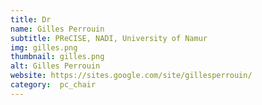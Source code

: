 ```yaml
---
title: Dr
name: Gilles Perrouin
subtitle: PReCISE, NADI, University of Namur
img: gilles.png
thumbnail: gilles.png
alt: Gilles Perrouin
website: https://sites.google.com/site/gillesperrouin/
category:  pc_chair
---
```

